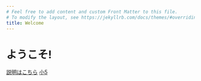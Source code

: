 ```yaml
---
# Feel free to add content and custom Front Matter to this file.
# To modify the layout, see https://jekyllrb.com/docs/themes/#overriding-theme-defaults
title: Welcome
---
```


<h1>ようこそ!</h1>

[説明はこちら](/Edu/about.md)
[小5](/Edu/S/5)